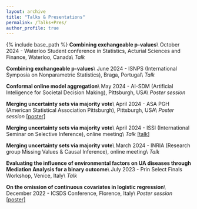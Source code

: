```yaml
---
layout: archive
title: "Talks & Presentations"
permalink: /Talks+Pres/
author_profile: true
---
```


{% include base_path %}
**Combining exchangeable p-values**\\
October 2024 - Waterloo Student conference in Statistics, Acturial Sciences and Finance, Waterloo, Canada\\
*Talk*

**Combining exchangeable p-values**\\
June 2024 - ISNPS (International Symposia on Nonparametric Statistics), Braga, Portugal\\
*Talk*

**Conformal online model aggregation**\\
May 2024 - AI-SDM (Artificial Inteligence for Societal Decision Making), Pittsburgh, USA\\
*Poster session*

**Merging uncertainty sets via majority vote**\\
April 2024 - ASA PGH (American Statistical Association Pittsburgh), Pittsburgh, USA\\
*Poster session* [[poster]](/files/poster_mj_vote.pdf)

**Merging uncertainty sets via majority vote**\\
April 2024 - ISSI (International Seminar on Selective Inference), online meeting\\
*Talk* [[talk]](https://drive.google.com/file/d/15U47h9kQs9lmbUSuX4VibTiqTHfm25Y_/view)

**Merging uncertainty sets via majority vote**\\
March 2024 - INRIA (Research group Missing Values & Causal Inference), online meeting\\
*Talk*

**Evaluating the influence of environmental factors on UA diseases through Mediation Analysis for a binary outcome**\\
July 2023 - Prin Select Finals Workshop, Venice, Italy\\
*Talk* 

**On the omission of continuous covariates in logistic regression**\\
December 2022 - ICSDS Conference, Florence, Italy\\
*Poster session* [[poster]](/files/Poster.pdf)



 

